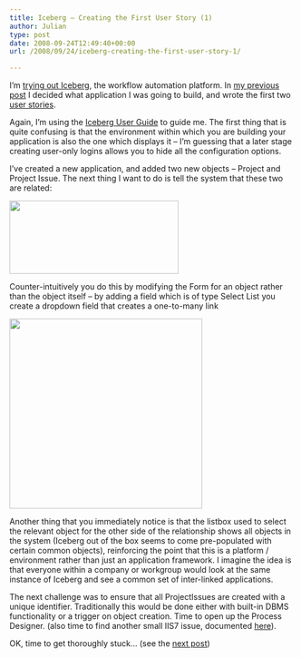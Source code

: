 ```yaml
---
title: Iceberg – Creating the First User Story (1)
author: Julian
type: post
date: 2008-09-24T12:49:40+00:00
url: /2008/09/24/iceberg-creating-the-first-user-story-1/

---
```

I’m [trying out Iceberg][1], the workflow automation platform. In [my previous post][2] I decided what application I was going to build, and wrote the first two [user stories][3].

Again, I’m using the [Iceberg User Guide][4] to guide me. The first thing that is quite confusing is that the environment within which you are building your application is also the one which displays it &#8211; I’m guessing that a later stage creating user-only logins allows you to hide all the configuration options.

I’ve created a new application, and added two new objects – Project and Project Issue. The next thing I want to do is tell the system that these two are related:

[<img class="aligncenter size-full wp-image-1275" title="issuetracker-classdiag01" src="https://www.synesthesia.co.uk/blog/wp-content/uploads/2008/09/issuetracker-classdiag01.png" alt="" width="298" height="129" />][5]

Counter-intuitively you do this by modifying the Form for an object rather than the object itself – by adding a field which is of type Select List you create a dropdown field that creates a one-to-many link

<img class="aligncenter size-full wp-image-1276" title="iceberg-addlinkedfield" src="https://www.synesthesia.co.uk/blog/wp-content/uploads/2008/09/iceberg-addlinkedfield.png" alt="" width="340" height="335" />

Another thing that you immediately notice is that the listbox used to select the relevant object for the other side of the relationship shows all objects in the system (Iceberg out of the box seems to come pre-populated with certain common objects), reinforcing the point that this is a platform / environment rather than just an application framework. I imagine the idea is that everyone within a company or workgroup would look at the same instance of Iceberg and see a common set of inter-linked applications.

The next challenge was to ensure that all ProjectIssues are created with a unique identifier. Traditionally this would be done either with built-in DBMS functionality or a trigger on object creation. Time to open up the Process Designer. (also time to find another small IIS7 issue, documented [here][6]).

OK, time to get thoroughly stuck&#8230; (see the [next post][7])

 [1]: https://www.synesthesia.co.uk/blog/archives/2008/09/24/iceberg/
 [2]: https://www.synesthesia.co.uk/blog/archives/2008/09/24/iceberg-building-the-first-application/
 [3]: https://www.synesthesia.co.uk/wikka/IssueTracker
 [4]: http://www.learniceberg.com/1_Getting_Started
 [5]: https://www.synesthesia.co.uk/blog/wp-content/uploads/2008/09/issuetracker-classdiag01.png
 [6]: http://www.learniceberg.com/support/comments.php?DiscussionID=43
 [7]: https://www.synesthesia.co.uk/blog/archives/2008/09/25/iceberg-creati…t-user-story-2iceberg-creating-the-first-user-story-2/